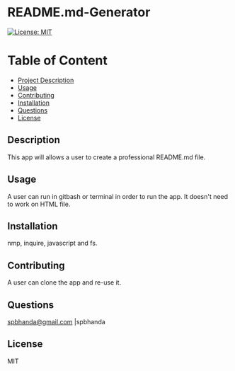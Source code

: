 
# README.md-Generator

[![License: MIT](https://img.shields.io/badge/License-MIT-yellow.svg)](https://opensource.org/licenses/MIT)

# Table of Content
- [Project Description](#description)
- [Usage](#usage)
- [Contributing](#contributing)
- [Installation](#installation)
- [Questions](#questions)
- [License](#license)

## Description
This app will allows a user to create a professional README.md file.

## Usage
A user can run in gitbash or terminal in order to run the app. It doesn't need to work on HTML file.

## Installation
nmp, inquire, javascript and fs.

## Contributing
A user can clone the app and re-use it.

## Questions
spbhanda@gmail.com |spbhanda

## License
MIT
      

